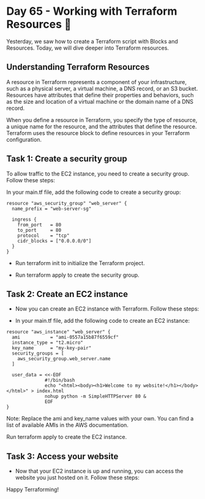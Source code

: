 # Day 65 - Working with Terraform Resources 🚀
Yesterday, we saw how to create a Terraform script with Blocks and Resources. Today, we will dive deeper into Terraform resources.

## Understanding Terraform Resources
A resource in Terraform represents a component of your infrastructure, such as a physical server, a virtual machine, a DNS record, or an S3 bucket. Resources have attributes that define their properties and behaviors, such as the size and location of a virtual machine or the domain name of a DNS record.

When you define a resource in Terraform, you specify the type of resource, a unique name for the resource, and the attributes that define the resource. Terraform uses the resource block to define resources in your Terraform configuration.

## Task 1: Create a security group
To allow traffic to the EC2 instance, you need to create a security group. Follow these steps:

In your main.tf file, add the following code to create a security group:
```
resource "aws_security_group" "web_server" {
  name_prefix = "web-server-sg"

  ingress {
    from_port   = 80
    to_port     = 80
    protocol    = "tcp"
    cidr_blocks = ["0.0.0.0/0"]
  }
}
```
- Run terraform init to initialize the Terraform project.

- Run terraform apply to create the security group.

## Task 2: Create an EC2 instance
- Now you can create an EC2 instance with Terraform. Follow these steps:

- In your main.tf file, add the following code to create an EC2 instance:
```
resource "aws_instance" "web_server" {
  ami           = "ami-0557a15b87f6559cf"
  instance_type = "t2.micro"
  key_name      = "my-key-pair"
  security_groups = [
    aws_security_group.web_server.name
  ]

  user_data = <<-EOF
              #!/bin/bash
              echo "<html><body><h1>Welcome to my website!</h1></body></html>" > index.html
              nohup python -m SimpleHTTPServer 80 &
              EOF
}
```
Note: Replace the ami and key_name values with your own. You can find a list of available AMIs in the AWS documentation.

Run terraform apply to create the EC2 instance.

## Task 3: Access your website
- Now that your EC2 instance is up and running, you can access the website you just hosted on it. Follow these steps:

Happy Terraforming!